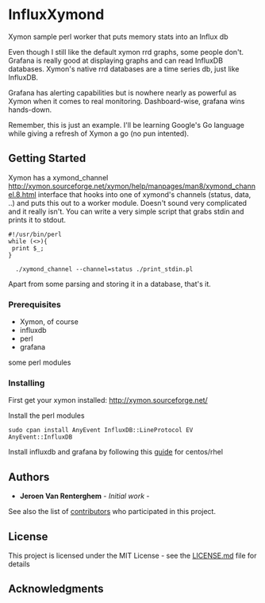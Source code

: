  # InfluxXymond
Xymon sample perl worker that puts memory stats into an Influx db

Even though I still like the default xymon rrd graphs, some people don't.  Grafana is really good at displaying graphs and can read InfluxDB databases.  Xymon's native rrd databases are a time series db, just like InfluxDB.

Grafana has alerting capabilities but is nowhere nearly as powerful as Xymon when it comes to real monitoring.  Dashboard-wise, grafana wins hands-down.

Remember, this is just an example.  I'll be learning Google's Go language while giving a refresh of Xymon a go (no pun intented).


## Getting Started

Xymon has a xymond_channel http://xymon.sourceforge.net/xymon/help/manpages/man8/xymond_channel.8.html interface that hooks into one of xymond's channels (status, data, ..) and puts this out to a worker module. Doesn't sound very complicated and it really isn't.
You can write a very simple script that grabs stdin and prints it to stdout.
```
#!/usr/bin/perl
while (<>){
 print $_;
}
```
```
  ./xymond_channel --channel=status ./print_stdin.pl
```
Apart from some parsing and storing it in a database, that's it.
### Prerequisites

 - Xymon, of course
 - influxdb
 - perl
 - grafana

some perl modules


### Installing

First get your xymon installed:
 http://xymon.sourceforge.net/

Install the perl modules

```
sudo cpan install AnyEvent InfluxDB::LineProtocol EV AnyEvent::InfluxDB
```
Install influxdb and grafana by following this [guide](http://vmkdaily.ghost.io/influxdb-and-grafana-on-centos/) for centos/rhel 

## Authors

* **Jeroen Van Renterghem** - *Initial work* - 

See also the list of [contributors](https://github.com/your/project/contributors) who participated in this project.

## License

This project is licensed under the MIT License - see the [LICENSE.md](LICENSE.md) file for details

## Acknowledgments



